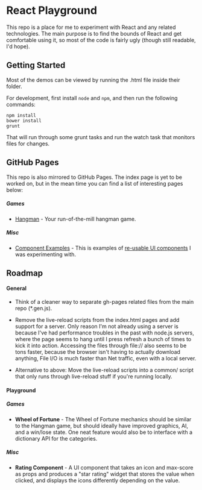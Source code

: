 # React Playground

This repo is a place for me to experiment with React and any related technologies. The main purpose is to find the bounds of React and get comfortable using it, so most of the code is fairly ugly (though still readable, I'd hope).

## Getting Started

Most of the demos can be viewed by running the .html file inside their folder.

For development, first install `node` and `npm`, and then run the following commands:

    npm install
    bower install
    grunt

That will run through some grunt tasks and run the watch task that monitors files for changes.

## GitHub Pages

This repo is also mirrored to GitHub Pages. The index page is yet to be worked on, but in the mean time you can find a list of interesting pages below:

##### Games
* [Hangman](http://mrbeardy.github.io/react-playground/playground/games/hangman) - Your run-of-the-mill hangman game.

##### Misc
* [Component Examples](http://mrbeardy.github.io/react-playground/playground/misc/component-examples) - This is examples of [re-usable UI components](plaground/common/components/) I was experimenting with.

## Roadmap

#### General

* Think of a cleaner way to separate gh-pages related files from the main repo (*.gen.js).

* Remove the live-reload scripts from the index.html pages and add support for a server. Only reason I'm not already using a server is because I've had performance troubles in the past with node.js servers, where the page seems to hang until I press refresh a bunch of times to kick it into action. Accessing the files through file:// also seems to be tons faster, because the browser isn't having to actually download anything, File I/O is much faster than Net traffic, even with a local server.

* Alternative to above: Move the live-reload scripts into a common/ script that only runs through live-reload stuff if you're running locally.

#### Playground
##### Games
* **Wheel of Fortune** - The Wheel of Fortune mechanics should be similar to the Hangman game, but should ideally have improved graphics, AI, and a win/lose state. One neat feature would also be to interface with a dictionary API for the categories.

##### Misc
* **Rating Component** - A UI component that takes an icon and max-score as props and produces a "star rating" widget that stores the value when clicked, and displays the icons differently depending on the value.